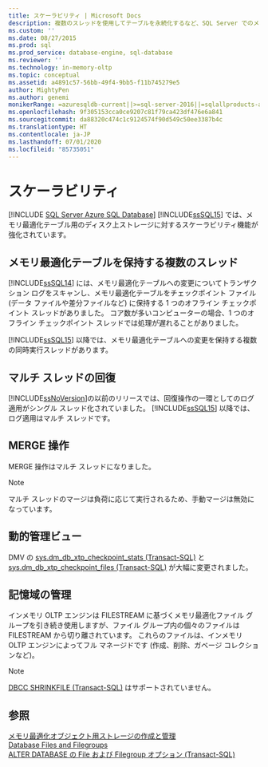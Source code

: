 ```yaml
---
title: スケーラビリティ | Microsoft Docs
description: 複数のスレッドを使用してテーブルを永続化するなど、SQL Server でのメモリ最適化テーブル用のディスク上ストレージに対するスケーラビリティの強化について説明します。
ms.custom: ''
ms.date: 08/27/2015
ms.prod: sql
ms.prod_service: database-engine, sql-database
ms.reviewer: ''
ms.technology: in-memory-oltp
ms.topic: conceptual
ms.assetid: a4891c57-56bb-49f4-9bb5-f11b745279e5
author: MightyPen
ms.author: genemi
monikerRange: =azuresqldb-current||>=sql-server-2016||=sqlallproducts-allversions||>=sql-server-linux-2017||=azuresqldb-mi-current
ms.openlocfilehash: 9f305153cca0ce9207c81f79ca423df476e6a841
ms.sourcegitcommit: da88320c474c1c9124574f90d549c50ee3387b4c
ms.translationtype: HT
ms.contentlocale: ja-JP
ms.lasthandoff: 07/01/2020
ms.locfileid: "85735051"
---
```

# <a name="scalability"></a>スケーラビリティ
[!INCLUDE [SQL Server Azure SQL Database](../../includes/applies-to-version/sql-asdb.md)]
[!INCLUDE[ssSQL15](../../includes/sssql15-md.md)] では、メモリ最適化テーブル用のディスク上ストレージに対するスケーラビリティ機能が強化されています。 

## <a name="multiple-threads-to-persist-memory-optimized-tables"></a>メモリ最適化テーブルを保持する複数のスレッド  
  
[!INCLUDE[ssSQL14](../../includes/sssql14-md.md)] には、メモリ最適化テーブルへの変更についてトランザクション ログをスキャンし、メモリ最適化テーブルをチェックポイント ファイル (データ ファイルや差分ファイルなど) に保持する 1 つのオフライン チェックポイント スレッドがありました。 コア数が多いコンピューターの場合、1 つのオフライン チェックポイント スレッドでは処理が遅れることがありました。  
  
[!INCLUDE[ssSQL15](../../includes/sssql15-md.md)] 以降では、メモリ最適化テーブルへの変更を保持する複数の同時実行スレッドがあります。  
  
## <a name="multi-threaded-recovery"></a>マルチ スレッドの回復
[!INCLUDE[ssNoVersion](../../includes/ssnoversion-md.md)]の以前のリリースでは、回復操作の一環としてのログ適用がシングル スレッド化されていました。 [!INCLUDE[ssSQL15](../../includes/sssql15-md.md)] 以降では、ログ適用はマルチ スレッドです。  
  
## <a name="merge-operation"></a>MERGE 操作  
MERGE 操作はマルチ スレッドになりました。  
   
> [!NOTE]
> マルチ スレッドのマージは負荷に応じて実行されるため、手動マージは無効になっています。 

## <a name="dynamic-management-views"></a>動的管理ビュー  
DMV の [sys.dm_db_xtp_checkpoint_stats &#40;Transact-SQL&#41;](../../relational-databases/system-dynamic-management-views/sys-dm-db-xtp-checkpoint-stats-transact-sql.md) と [sys.dm_db_xtp_checkpoint_files &#40;Transact-SQL&#41;](../../relational-databases/system-dynamic-management-views/sys-dm-db-xtp-checkpoint-files-transact-sql.md) が大幅に変更されました。  

## <a name="storage-management"></a>記憶域の管理
インメモリ OLTP エンジンは FILESTREAM に基づくメモリ最適化ファイル グループを引き続き使用しますが、ファイル グループ内の個々のファイルは FILESTREAM から切り離されています。 これらのファイルは、インメモリ OLTP エンジンによってフル マネージドです (作成、削除、ガベージ コレクションなど)。 

> [!NOTE]
> [DBCC SHRINKFILE &#40;Transact-SQL&#41;](../../t-sql/database-console-commands/dbcc-shrinkfile-transact-sql.md) はサポートされていません。  
  
## <a name="see-also"></a>参照   
[メモリ最適化オブジェクト用ストレージの作成と管理](../../relational-databases/in-memory-oltp/creating-and-managing-storage-for-memory-optimized-objects.md)     
[Database Files and Filegroups](../../relational-databases/databases/database-files-and-filegroups.md)    
[ALTER DATABASE の File および Filegroup オプション (Transact-SQL)](../../t-sql/statements/alter-database-transact-sql-file-and-filegroup-options.md)    
